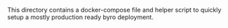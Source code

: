This directory contains a docker-compose file and helper script to quickly setup a mostly production ready byro deployment.
